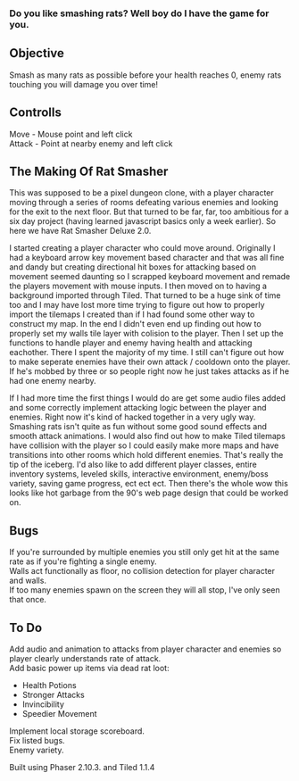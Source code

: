 ### Do you like smashing rats? Well boy do I have the game for you.

## Objective
	
Smash as many rats as possible before your health reaches 0, enemy rats touching you will damage you over
time!

## Controlls

Move - Mouse point and left click  
Attack - Point at nearby enemy and left click


## The Making Of Rat Smasher

This was supposed to be a pixel dungeon clone, with a player character moving through a series of rooms defeating various enemies and looking for the exit to the next floor. But that turned to be far, far, too ambitious for a six day project (having learned javascript basics only a week earlier). So here we have Rat Smasher Deluxe 2.0. 

I started creating a player character who could move around. Originally I had a keyboard arrow key movement based character and that was all fine and dandy but creating directional hit boxes for attacking based on movement seemed daunting so I scrapped keyboard movement and remade the players movement with mouse inputs.  I then moved on to having a background imported through Tiled. That turned to be a huge sink of time too and I may have lost more time trying to figure out how to properly import the tilemaps I created than if I had found some other way to construct my map. In the end I didn't even end up finding out how to properly set my walls tile layer with colision to the player. Then I set up the functions to handle player and enemy having health and attacking eachother. There I spent the majority of my time. I still can't figure out how to make seperate enemies have their own attack / cooldown onto the player. If he's mobbed by three or so people right now he just takes attacks as if he had one enemy nearby.

If I had more time the first things I would do are get some audio files added and some correctly implement attacking logic between the player and enemies. Right now it's kind of hacked together in a very ugly way. Smashing rats isn't quite as fun without some good sound effects and smooth attack animations. I would also find out how to make Tiled tilemaps have collision with the player so I could easily make more maps and have transitions into other rooms which hold different enemies. That's really the tip of the iceberg. I'd also like to add different player classes, entire inventory systems, leveled skills, interactive environment, enemy/boss variety, saving game progress, ect ect ect. Then there's the whole wow this looks like hot garbage from the 90's web page design that could be worked on. 

## Bugs

If you're surrounded by multiple enemies you still only get hit at the same rate as if you're fighting a single enemy.  
Walls act functionally as floor, no collision detection for player character and walls.  
If too many enemies spawn on the screen they will all stop, I've only seen that once.  

## To Do

Add audio and animation to attacks from player character and enemies so player clearly understands rate of attack.  
Add basic power up items via dead rat loot:  
- Health Potions  
- Stronger Attacks  
- Invincibility  
- Speedier Movement  

Implement local storage scoreboard.  
Fix listed bugs.  
Enemy variety.  


Built using Phaser 2.10.3. and Tiled 1.1.4